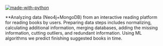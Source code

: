 [![made-with-python](https://img.shields.io/badge/Made%20with-Python-1f425f.svg)](https://www.python.org/)

**Analyzing data (Neo4j+MongoDB) from an interactive reading platform for reading books by users. 
Preparing data steps includes normalizing, calculating additional information, merging databases, adding the missing information, cutting outliers, and redundant information.
Using ML algorithms we predict finishing suggested books in time.

